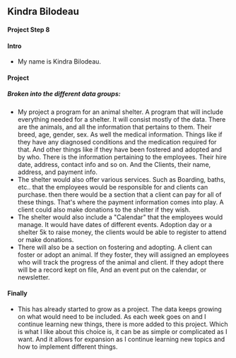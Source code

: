 ## Kindra Bilodeau
#### Project Step 8

#### Intro
- My name is Kindra Bilodeau.

#### Project
##### Broken into the different data groups:
-  My project a program for an animal shelter. A program that will include everything needed for a shelter. It will consist mostly of the data. There are the animals, and all the information that pertains to them. Their breed, age, gender, sex. As well the medical information. Things like if they have any diagnosed conditions and the medication required for that. And other things like if they have been fostered and adopted and by who.
There is the information pertaining to the employees. Their hire date, address, contact info and so on. And the Clients, their name, address, and payment info.
- The shelter would also offer various services. Such as Boarding, baths, etc.. that the employees would be responsible for and clients can purchase. then there would be a section that a client can pay for all of these things. That's where the payment information comes into play. A client could also make donations to the shelter if they wish.
- The shelter would also include a "Calendar" that the employees would manage. It would have dates of different events. Adoption day or a shelter 5k to raise money, the clients would be able to register to attend or make donations.
- There will also be a section on fostering and adopting. A client can foster or adopt an animal. If they foster, they will assigned an employees who will track the progress of the animal and client. If they adopt there will be a record kept on file, And an event put on the calendar, or newsletter.
#### Finally
- This has already started to grow as a project. The data keeps growing on what would need to be included. As each week goes on and I continue learning new things, there is more added to this project. Which is what I like about this choice is, it can be as simple or complicated as I want. And it allows for expansion as I continue learning new topics and how to implement different things. 
